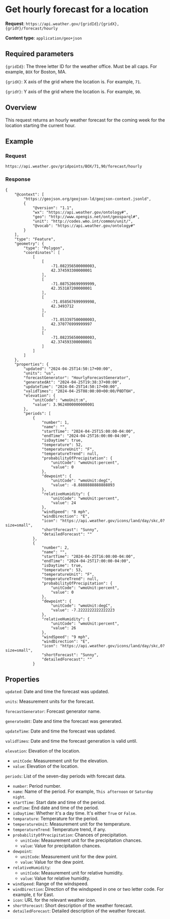 # Get hourly forecast for a location
**Request**: `https://api.weather.gov/{gridId}/{gridX},{gridY}/forecast/hourly`

**Content type**: `application/geo+json`

## Required parameters

`{gridId}`: The three letter ID for the weather office. Must be all caps. For example, `BOX` for Boston, MA.

`{gridX}`: X axis of the grid where the location is. For example, `71`.

`{gridY}`: Y axis of the grid where the location is. For example, `90`.

## Overview

This request returns an hourly weather forecast for the coming week for the location starting the current hour.

## Example
### Request
```
https://api.weather.gov/gridpoints/BOX/71,90/forecast/hourly
```

### Response
```
{
    "@context": [
        "https://geojson.org/geojson-ld/geojson-context.jsonld",
        {
            "@version": "1.1",
            "wx": "https://api.weather.gov/ontology#",
            "geo": "http://www.opengis.net/ont/geosparql#",
            "unit": "http://codes.wmo.int/common/unit/",
            "@vocab": "https://api.weather.gov/ontology#"
        }
    ],
    "type": "Feature",
    "geometry": {
        "type": "Polygon",
        "coordinates": [
            [
                [
                    -71.082356500000003,
                    42.374593300000001
                ],
                [
                    -71.087520699999999,
                    42.353187200000001
                ],
                [
                    -71.058567699999998,
                    42.3493712
                ],
                [
                    -71.053397500000003,
                    42.370776999999997
                ],
                [
                    -71.082356500000003,
                    42.374593300000001
                ]
            ]
        ]
    },
    "properties": {
        "updated": "2024-04-25T14:50:17+00:00",
        "units": "us",
        "forecastGenerator": "HourlyForecastGenerator",
        "generatedAt": "2024-04-25T19:38:37+00:00",
        "updateTime": "2024-04-25T14:50:17+00:00",
        "validTimes": "2024-04-25T08:00:00+00:00/P8DT6H",
        "elevation": {
            "unitCode": "wmoUnit:m",
            "value": 3.9624000000000001
        },
        "periods": [
            {
                "number": 1,
                "name": "",
                "startTime": "2024-04-25T15:00:00-04:00",
                "endTime": "2024-04-25T16:00:00-04:00",
                "isDaytime": true,
                "temperature": 52,
                "temperatureUnit": "F",
                "temperatureTrend": null,
                "probabilityOfPrecipitation": {
                    "unitCode": "wmoUnit:percent",
                    "value": 0
                },
                "dewpoint": {
                    "unitCode": "wmoUnit:degC",
                    "value": -8.8888888888888893
                },
                "relativeHumidity": {
                    "unitCode": "wmoUnit:percent",
                    "value": 24
                },
                "windSpeed": "8 mph",
                "windDirection": "E",
                "icon": "https://api.weather.gov/icons/land/day/skc,0?size=small",
                "shortForecast": "Sunny",
                "detailedForecast": ""
            },
            {
                "number": 2,
                "name": "",
                "startTime": "2024-04-25T16:00:00-04:00",
                "endTime": "2024-04-25T17:00:00-04:00",
                "isDaytime": true,
                "temperature": 53,
                "temperatureUnit": "F",
                "temperatureTrend": null,
                "probabilityOfPrecipitation": {
                    "unitCode": "wmoUnit:percent",
                    "value": 0
                },
                "dewpoint": {
                    "unitCode": "wmoUnit:degC",
                    "value": -7.2222222222222223
                },
                "relativeHumidity": {
                    "unitCode": "wmoUnit:percent",
                    "value": 26
                },
                "windSpeed": "9 mph",
                "windDirection": "E",
                "icon": "https://api.weather.gov/icons/land/day/skc,0?size=small",
                "shortForecast": "Sunny",
                "detailedForecast": ""
            }
```

## Properties

`updated`: Date and time the forecast was updated.

`units`: Measurement units for the forecast.

`forecastGenerator`: Forecast generator name.

`generatedAt`: Date and time the forecast was generated.

`updateTime`: Date and time the forecast was updated.

`validTimes`: Date and time the forecast generation is valid until.

`elevation`: Elevation of the location.

* `unitCode`: Measurement unit for the elevation.
* `value`: Elevation of the location.

`periods`: List of the seven-day periods with forecast data.

* `number`: Period number.
* `name`: Name of the period. For example, `This afternoon` or `Saturday night`.
* `startTime`: Start date and time of the period.
* `endTime`: End date and time of the period.
* `isDaytime`: Whether it's a day time. It's either `True` or `False`.
* `temparature`: Temperature for the period.
* `temperatureUnit`: Measurement unit for the temperature. 
* `temperatureTrend`: Temperature trend, if any.
* `probabilityOfPrecipitation`: Chances of precipitation.
    * `unitCode`: Measurement unit for the precipitation chances.
    * `value`: Value for precipitation chances.
* `dewpoint`:
    * `unitCode`: Measurement unit for the dew point.
    * `value`: Value for the dew point.
* `relativeHumidity`:
    * `unitCode`: Measurement unit for relative humidity.
    * `value`: Value for relative humidity.
* `windSpeed`: Range of the windspeed.
* `windDirection`: Direction of the windspeed in one or two letter code. For example, `E` for East.
* `icon`: URL for the relevant weather icon.
* `shortForecast`: Short description of the weather forecast.
* `detailedForecast`: Detailed description of the weather forecast.